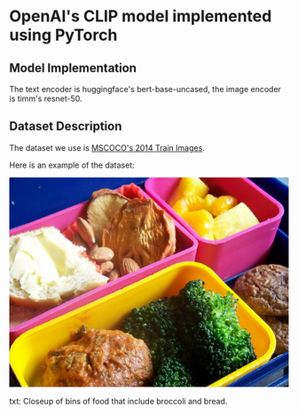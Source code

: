 # OpenAI's CLIP model implemented using PyTorch
## Model Implementation
The text encoder is huggingface's bert-base-uncased, the image encoder is timm's resnet-50.
## Dataset Description
The dataset we use is [MSCOCO's 2014 Train Images](http://images.cocodataset.org/zips/train2014.zip).

Here is an example of the dataset:

![img](https://github.com/bo0619/pytorch_examples/blob/master/code/multimodal/CLIP/COCO_train2014_000000000009.jpg)

txt: Closeup of bins of food that include broccoli and bread.
